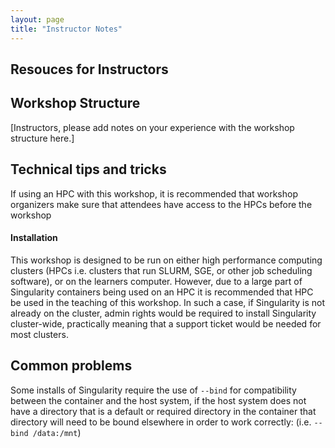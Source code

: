 ```yaml
---
layout: page
title: "Instructor Notes"
---
```


## Resouces for Instructors

## Workshop Structure

[Instructors, please add notes on your experience with the workshop structure here.]

## Technical tips and tricks

If using an HPC with this workshop, it is recommended that workshop organizers make sure that attendees have access to the HPCs before the workshop

#### Installation

This workshop is designed to be run on either high performance computing clusters (HPCs i.e. clusters that run SLURM, SGE, or other job scheduling software), or on the learners computer. However, due to a large part of Singularity containers being used on an HPC it is recommended that HPC be used in the teaching of this workshop. In such a case, if Singularity is not already on the cluster, admin rights would be required to install Singularity cluster-wide, practically meaning that a support ticket would be needed for most clusters. 

## Common problems

Some installs of Singularity require the use of `--bind` for compatibility between the container and the host system, if the host system does not have a directory that is a default or required directory in the container that directory will need to be bound elsewhere in order to work correctly: (i.e. `--bind /data:/mnt`)



